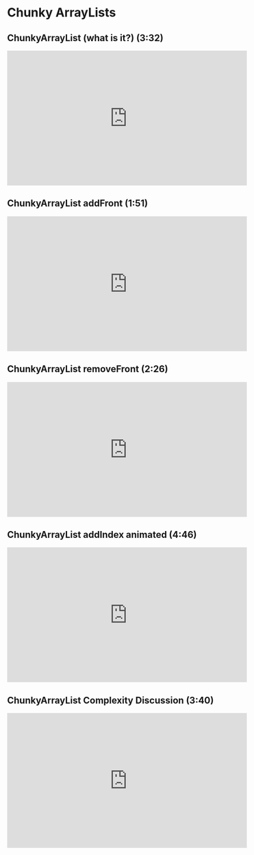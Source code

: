 # Chunky ArrayLists
## ChunkyArrayList (what is it?) (3:32)
<iframe width="560" height="315" 
    src="https://www.youtube.com/embed/E3NVQq7rL_g?rel=0" 
    frameborder="0" 
    allow="accelerometer; autoplay; encrypted-media; gyroscope; picture-in-picture" 
    allowfullscreen></iframe>

## ChunkyArrayList addFront (1:51)
<iframe width="560" height="315" 
    src="https://www.youtube.com/embed/mkzO1_Ek798?rel=0" 
    frameborder="0" 
    allow="accelerometer; autoplay; encrypted-media; gyroscope; picture-in-picture" 
    allowfullscreen></iframe>

## ChunkyArrayList removeFront (2:26)
<iframe width="560" height="315" 
    src="https://www.youtube.com/embed/3ZuC0yjGxvA?rel=0" 
    frameborder="0" 
    allow="accelerometer; autoplay; encrypted-media; gyroscope; picture-in-picture" 
    allowfullscreen></iframe>

## ChunkyArrayList addIndex animated (4:46)
<iframe width="560" height="315" 
    src="https://www.youtube.com/embed/8cEeEiFDuRY?rel=0" 
    frameborder="0" 
    allow="accelerometer; autoplay; encrypted-media; gyroscope; picture-in-picture" 
    allowfullscreen></iframe>

## ChunkyArrayList Complexity Discussion (3:40)
<iframe width="560" height="315" 
    src="https://www.youtube.com/embed/4L43nFUHpKo?rel=0" 
    frameborder="0" 
    allow="accelerometer; autoplay; encrypted-media; gyroscope; picture-in-picture" 
    allowfullscreen></iframe>

